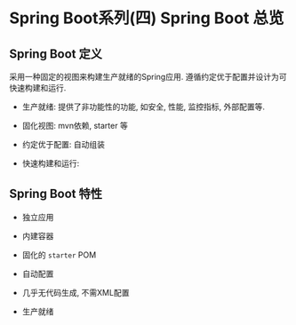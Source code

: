 # Spring Boot系列(四) Spring Boot 总览

## Spring Boot 定义

采用一种固定的视图来构建生产就绪的Spring应用. 遵循约定优于配置并设计为可快速构建和运行. 

* 生产就绪: 提供了非功能性的功能, 如安全, 性能, 监控指标, 外部配置等.

* 固化视图: mvn依赖, starter 等

* 约定优于配置: 自动组装

* 快速构建和运行: 

## Spring Boot 特性

* 独立应用

* 内建容器

* 固化的 `starter` POM

* 自动配置

* 几乎无代码生成, 不需XML配置

* 生产就绪


